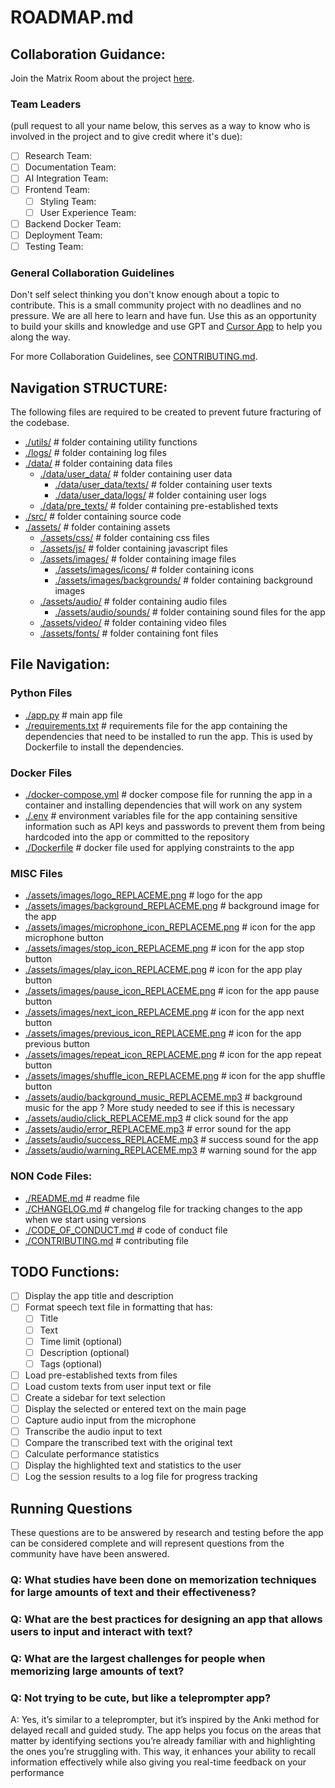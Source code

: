 # ROADMAP.md
## Collaboration Guidance:


Join the Matrix Room about the project [here](https://matrix.to/#/%23speech-memorization-platform:irregularchat.com).


### Team Leaders 
(pull request to all your name below, this serves as a way to know who is involved in the project and to give credit where it's due):
- [ ] Research Team: 
- [ ] Documentation Team: 
- [ ] AI Integration Team: 
- [ ] Frontend Team: 
  - [ ] Styling Team:
  - [ ] User Experience Team:
- [ ] Backend Docker Team:
- [ ] Deployment Team: 
- [ ] Testing Team: 

### General Collaboration Guidelines

Don't self select thinking you don't know enough about a topic to contribute. This is a small community project with no deadlines and no pressure. We are all here to learn and have fun. Use this as an opportunity to build your skills and knowledge and use GPT and [Cursor App](https://cursor.com/) to help you along the way.

For more Collaboration Guidelines, see [CONTRIBUTING.md](./CONTRIBUTING.md).

## Navigation STRUCTURE:
The following files are required to be created to prevent future fracturing of the codebase. 

- [./utils/](./utils/) # folder containing utility functions
- [./logs/](./logs/) # folder containing log files
- [./data/](./data/) # folder containing data files
  - [./data/user_data/](./data/user_data/) # folder containing user data
    - [./data/user_data/texts/](./data/user_data/texts/) # folder containing user texts
    - [./data/user_data/logs/](./data/user_data/logs/) # folder containing user logs
  - [./data/pre_texts/](./data/pre_texts/) # folder containing pre-established texts
- [./src/](./src/) # folder containing source code
- [./assets/](./assets/) # folder containing assets
  - [./assets/css/](./assets/css/) # folder containing css files
  - [./assets/js/](./assets/js/) # folder containing javascript files
  - [./assets/images/](./assets/images/) # folder containing image files
    - [./assets/images/icons/](./assets/images/icons/) # folder containing icons
    - [./assets/images/backgrounds/](./assets/images/backgrounds/) # folder containing background images
  - [./assets/audio/](./assets/audio/) # folder containing audio files
    - [./assets/audio/sounds/](./assets/audio/sounds/) # folder containing sound files for the app
  - [./assets/video/](./assets/video/) # folder containing video files
  - [./assets/fonts/](./assets/fonts/) # folder containing font files

## File Navigation:
### Python Files
- [./app.py](./app.py) # main app file
- [./requirements.txt](./requirements.txt) # requirements file for the app containing the dependencies that need to be installed to run the app. This is used by Dockerfile to install the dependencies.

### Docker Files
- [./docker-compose.yml](./docker-compose.yml) # docker compose file for running the app in a container and installing dependencies that will work on any system
- [./.env](./.env) # environment variables file for the app containing sensitive information such as API keys and passwords to prevent them from being hardcoded into the app or committed to the repository
- [./Dockerfile](./Dockerfile) # docker file used for applying constraints to the app 

### MISC Files
- [./assets/images/logo_REPLACEME.png](./assets/images/logo_REPLACEME.png) # logo for the app
- [./assets/images/background_REPLACEME.png](./assets/images/background_REPLACEME.png) # background image for the app
- [./assets/images/microphone_icon_REPLACEME.png](./assets/images/microphone_icon_REPLACEME.png) # icon for the app microphone button
- [./assets/images/stop_icon_REPLACEME.png](./assets/images/stop_icon_REPLACEME.png) # icon for the app stop button
- [./assets/images/play_icon_REPLACEME.png](./assets/images/play_icon_REPLACEME.png) # icon for the app play button
- [./assets/images/pause_icon_REPLACEME.png](./assets/images/pause_icon_REPLACEME.png) # icon for the app pause button
- [./assets/images/next_icon_REPLACEME.png](./assets/images/next_icon_REPLACEME.png) # icon for the app next button
- [./assets/images/previous_icon_REPLACEME.png](./assets/images/previous_icon_REPLACEME.png) # icon for the app previous button
- [./assets/images/repeat_icon_REPLACEME.png](./assets/images/repeat_icon_REPLACEME.png) # icon for the app repeat button
- [./assets/images/shuffle_icon_REPLACEME.png](./assets/images/shuffle_icon_REPLACEME.png) # icon for the app shuffle button
- [./assets/audio/background_music_REPLACEME.mp3](./assets/audio/background_music_REPLACEME.mp3) # background music for the app ? More study needed to see if this is necessary
- [./assets/audio/click_REPLACEME.mp3](./assets/audio/click_REPLACEME.mp3) # click sound for the app
- [./assets/audio/error_REPLACEME.mp3](./assets/audio/error_REPLACEME.mp3) # error sound for the app
- [./assets/audio/success_REPLACEME.mp3](./assets/audio/success_REPLACEME.mp3) # success sound for the app
- [./assets/audio/warning_REPLACEME.mp3](./assets/audio/warning_REPLACEME.mp3) # warning sound for the app

### NON Code Files:
- [./README.md](./README.md) # readme file
- [./CHANGELOG.md](./CHANGELOG.md) # changelog file for tracking changes to the app when we start using versions
- [./CODE_OF_CONDUCT.md](./CODE_OF_CONDUCT.md) # code of conduct file
- [./CONTRIBUTING.md](./CONTRIBUTING.md) # contributing file

## TODO Functions:
- [ ] Display the app title and description
- [ ] Format speech text file in formatting that has:
    - [ ] Title
    - [ ] Text
    - [ ] Time limit (optional)
    - [ ] Description (optional)
    - [ ] Tags (optional)
- [ ] Load pre-established texts from files
- [ ] Load custom texts from user input text or file
- [ ] Create a sidebar for text selection
- [ ] Display the selected or entered text on the main page
- [ ] Capture audio input from the microphone
- [ ] Transcribe the audio input to text
- [ ] Compare the transcribed text with the original text
- [ ] Calculate performance statistics
- [ ] Display the highlighted text and statistics to the user
- [ ] Log the session results to a log file for progress tracking

## Running Questions
These questions are to be answered by research and testing before the app can be considered complete and will represent questions from the community have have been answered.

### Q: What studies have been done on memorization techniques for large amounts of text and their effectiveness?
### Q: What are the best practices for designing an app that allows users to input and interact with text?
### Q: What are the largest challenges for people when memorizing large amounts of text?
### Q: Not trying to be cute, but like a teleprompter app?
A: Yes, it’s similar to a teleprompter, but it’s inspired by the Anki method for delayed recall and guided study. The app helps you focus on the areas that matter by identifying sections you’re already familiar with and highlighting the ones you’re struggling with. This way, it enhances your ability to recall information effectively while also giving you real-time feedback on your performance
